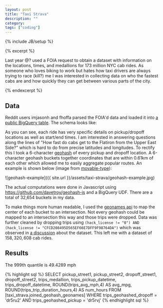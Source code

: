 ```yaml
---
layout: post
title: "Taxi Strava"
description: ""
category:
tags: ["coding"]
---
```

{% include JB/setup %}

{% excerpt %}

Last year @? used a FOIA request to obtain a dataset with information on the locations, times, and medallions for 173 million NYC cab rides. As someone who loves biking to work but hates how taxi drivers are always trying to race (kill?) me I was interested in collecting data on who the fastest cabs are and how quickly they can get between various parts of the city.

{% endexcerpt %}

## Data

Reddit users imjasonh and fhoffa parsed the FOIA'd data and loaded it into [a public BigQuery table]( https://bigquery.cloud.google.com/table/imjasonh-storage:nyctaxi.trip_fare ).  The schema looks like:

As you can see, each ride has very specific details on pickup/dropoff locations as well as start/end times. I am interested in answering questions along the lines of "How fast do cabs get to the Flatiron from the Upper East Side?" which is hard to do from precise latitudes and longitudes. To rectify this I took a 6-character [geohash](https://en.wikipedia.org/wiki/Geohash) of every pickup and dropoff location. A 6-character geohash buckets together coordinates that are within 0.61km of each other which allowed me to easily aggregate popular routes. An example is shown below (image from [movable-type](http://www.movable-type.co.uk/scripts/geohash.html)):

![geohash-example]({{ site.url }}/assets/taxi-strava/geohash-example.jpg)

The actual computations were done in Javascript using <https://github.com/davetroy/geohash-js> and a BigQuery UDF. There are a total of 32,654 buckets in my data.

To make things more human readable, I used the [geonames api](http://www.geonames.org/maps/us-reverse-geocoder.html#findNearestIntersection) to map the center of each bucket to an intersection. Not every geohash could be mapped to an intersection this way and those trips were dropped. Data was further cleaned by dropping trips using `(hack_license != "0") AND (hack_license != "CFCD208495D565EF66E7DFF9F98764DA")` which was observed in [a discussion](https://www.reddit.com/r/bigquery/comments/28ialf/173_million_2013_nyc_taxi_rides_shared_on_bigquery) about the dataset. This left me with a dataset of $158,320,608$ cab rides.

## Results

The 999th quantile is 49.4289 mph


{% highlight sql %}
SELECT
  pickup_street1, pickup_street2, dropoff_street1, dropoff_street2,
  trips_medallion, trips_pickup_datetime, trips_dropoff_datetime,
  ROUND(trips_avg_mph,4) AS avg_mpg,
  ROUND(trips_trip_duration_hours,4) AS num_hours
FROM
  [taxi_strava.joined_geohash_geonames]
WHERE
  trips_geohashed_dropoff = 'dr5ru2'
  AND trips_geohashed_pickup = 'dr5rvj'
{% endhighlight sql %}
